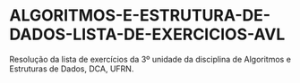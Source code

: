 # ALGORITMOS-E-ESTRUTURA-DE-DADOS-LISTA-DE-EXERCICIOS-AVL
Resolução da lista de exercícios da 3º unidade da disciplina de Algoritmos e Estruturas de Dados, DCA, UFRN.
